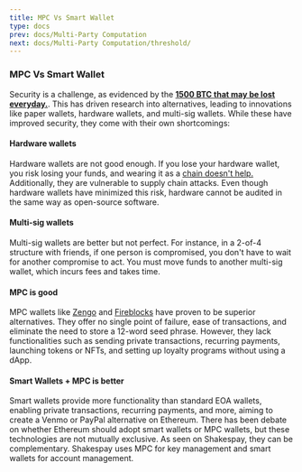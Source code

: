 ```yaml
---
title: MPC Vs Smart Wallet
type: docs
prev: docs/Multi-Party Computation
next: docs/Multi-Party Computation/threshold/
---
```


### MPC Vs Smart Wallet

Security is a challenge, as evidenced by the [__1500 BTC that may be lost everyday.__](https://news.bitcoin.com/analyst-1500-bitcoins-lost-every-day-less-than-14-million-coins-will-ever-circulate/). This has driven research into alternatives, leading to innovations like paper wallets, hardware wallets, and multi-sig wallets. While these have improved security, they come with their own shortcomings:

#### Hardware wallets

Hardware wallets are not good enough. If you lose your hardware wallet, you risk losing your funds, and wearing it as a [chain doesn't help.](https://shop.ledger.com/products/ledger-nano-x-onchain) Additionally, they are vulnerable to supply chain attacks. Even though hardware wallets have minimized this risk, hardware cannot be audited in the same way as open-source software.

#### Multi-sig wallets

Multi-sig wallets are better but not perfect. For instance, in a 2-of-4 structure with friends, if one person is compromised, you don't have to wait for another compromise to act. You must move funds to another multi-sig wallet, which incurs fees and takes time.

#### MPC is good

MPC wallets like [Zengo](https://zengo.com/) and [Fireblocks](https://fireblocks.com/) have proven to be superior alternatives. They offer no single point of failure, ease of transactions, and eliminate the need to store a 12-word seed phrase. However, they lack functionalities such as sending private transactions, recurring payments, launching tokens or NFTs, and setting up loyalty programs without using a dApp.

#### Smart Wallets + MPC is better

Smart wallets provide more functionality than standard EOA wallets, enabling private transactions, recurring payments, and more, aiming to create a Venmo or PayPal alternative on Ethereum. There has been debate on whether Ethereum should adopt smart wallets or MPC wallets, but these technologies are not mutually exclusive. As seen on Shakespay, they can be complementary. Shakespay uses MPC for key management and smart wallets for account management.
